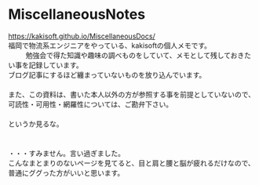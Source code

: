# MiscellaneousNotes
https://kakisoft.github.io/MiscellaneousDocs/    
福岡で物流系エンジニアをやっている、kakisoftの個人メモです。  
　  　
勉強会で得た知識や趣味の調べものをしていて、メモとして残しておきたい事を記録しています。  
ブログ記事にするほど纏まっていないものを放り込んでいます。  
　  
また、この資料は、書いた本人以外の方が参照する事を前提としていないので、
可読性・可用性・網羅性については、ご勘弁下さい。  
　  
というか見るな。
　  　  
　  
　  
・・・すみません。言い過ぎました。  
こんなまとまりのないページを見てると、目と肩と腰と脳が疲れるだけなので、普通にググった方がいいと思います。
